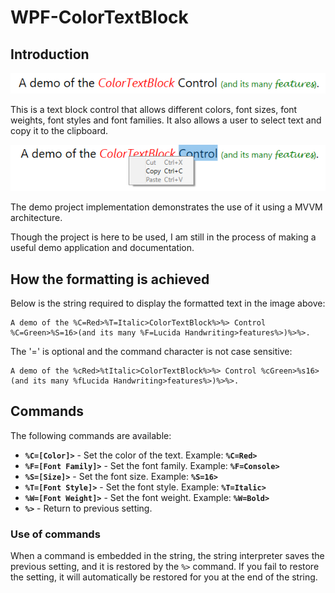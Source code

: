 # WPF-ColorTextBlock

## Introduction

![alt text](Screenshot1.png?raw=true)

This is a text block control that allows different colors, font sizes, font weights, font styles and font families. It also allows a user to select text and copy it to the clipboard.

![alt text](Screenshot2.png?raw=true)

The demo project implementation demonstrates the use of it using a MVVM architecture.

Though the project is here to be used, I am still in the process of making a useful demo application and documentation.

## How the formatting is achieved

Below is the string required to display the formatted text in the image above:

```
A demo of the %C=Red>%T=Italic>ColorTextBlock%>%> Control %C=Green>%S=16>(and its many %F=Lucida Handwriting>features%>)%>%>.
```

The '=' is optional and the command character is not case sensitive:

```
A demo of the %cRed>%tItalic>ColorTextBlock%>%> Control %cGreen>%s16>(and its many %fLucida Handwriting>features%>)%>%>.
```

## Commands

The following commands are available:

- **`%C=[Color]>`** - Set the color of the text.
  Example: **`%C=Red>`**
- **`%F=[Font Family]>`** - Set the font family.
  Example: **`%F=Console>`**
- **`%S=[Size]>`** - Set the font size.
  Example: **`%S=16>`**
- **`%T=[Font Style]>`** - Set the font style.
  Example: **`%T=Italic>`**
- **`%W=[Font Weight]>`** - Set the font weight.
  Example: **`%W=Bold>`**
- **`%>`** - Return to previous setting.

### Use of commands

When a command is embedded in the string, the string interpreter saves the previous setting, and it is restored by the `%>` command. If you fail to restore the setting, it will automatically be restored for you at the end of the string.


